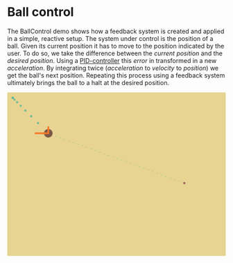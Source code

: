 # Ball control

The BallControl demo shows how a feedback system is created and applied in a simple, reactive setup.
The system under control is the position of a ball. Given its current position it has to move to the
position indicated by the user. To do so, we take the difference between the *current position* and
the *desired position*. Using a [PID-controller] this *error* in transformed in a new *acceleration*.
By integrating twice (*acceleration* to *velocity* to *position*) we get the ball's next position.
Repeating this process using a feedback system ultimately brings the ball to a halt at the desired
position.

[PID-controller]: http://rvanheest.github.io/Literature-Study-Feedback-Control/Controllers.html#pid-control

![screen-shot](../../../../../../resources/BallControl-screenshot.png)
